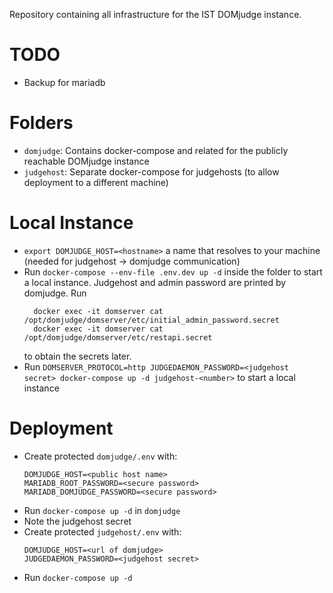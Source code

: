 Repository containing all infrastructure for the IST DOMjudge instance.

# TODO

 * Backup for mariadb

# Folders

 * `domjudge`: Contains docker-compose and related for the publicly reachable DOMjudge instance
 * `judgehost`: Separate docker-compose for judgehosts (to allow deployment to a different machine)


# Local Instance

  * `export DOMJUDGE_HOST=<hostname>` a name that resolves to your machine (needed for judgehost -> domjudge communication)
  * Run `docker-compose --env-file .env.dev up -d` inside the folder to start a local instance.
    Judgehost and admin password are printed by domjudge.
    Run
    ```
      docker exec -it domserver cat /opt/domjudge/domserver/etc/initial_admin_password.secret
      docker exec -it domserver cat /opt/domjudge/domserver/etc/restapi.secret
    ```
    to obtain the secrets later.
  * Run `DOMSERVER_PROTOCOL=http JUDGEDAEMON_PASSWORD=<judgehost secret> docker-compose up -d judgehost-<number>` to start a local instance


# Deployment

 * Create protected `domjudge/.env` with:
   ```
   DOMJUDGE_HOST=<public host name>
   MARIADB_ROOT_PASSWORD=<secure password>
   MARIADB_DOMJUDGE_PASSWORD=<secure password>
   ```
 * Run `docker-compose up -d` in `domjudge`
 * Note the judgehost secret
 * Create protected `judgehost/.env` with:
   ```
   DOMJUDGE_HOST=<url of domjudge>
   JUDGEDAEMON_PASSWORD=<judgehost secret>
   ```
 * Run `docker-compose up -d`

